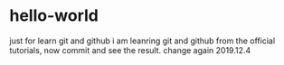 # hello-world
just for learn git and github
i am leanring git and github from the official tutorials, now commit and see the result. 
change again 2019.12.4
